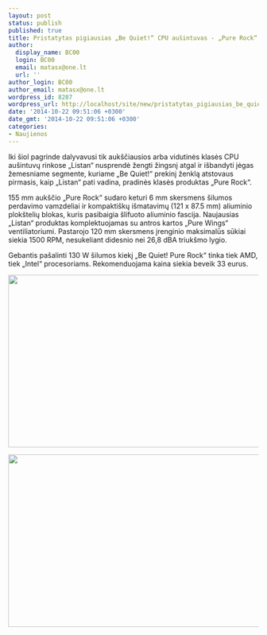 ```yaml
---
layout: post
status: publish
published: true
title: Pristatytas pigiausias „Be Quiet!“ CPU aušintuvas - „Pure Rock“
author:
  display_name: BC00
  login: BC00
  email: matasx@one.lt
  url: ''
author_login: BC00
author_email: matasx@one.lt
wordpress_id: 8287
wordpress_url: http://localhost/site/new/pristatytas_pigiausias_be_quiet_cpu_ausintuvas__rure_rock/
date: '2014-10-22 09:51:06 +0300'
date_gmt: '2014-10-22 09:51:06 +0300'
categories:
- Naujienos
---
```

<p>
	Iki &scaron;iol pagrinde dalyvavusi tik auk&scaron;čiausios arba vidutinės klasės CPU au&scaron;intuvų rinkose &bdquo;Listan&ldquo; nusprendė žengti žingsnį atgal ir i&scaron;bandyti jėgas žemesniame segmente, kuriame &bdquo;Be Quiet!&ldquo; prekinį ženklą atstovaus pirmasis, kaip &bdquo;Listan&ldquo; pati vadina, pradinės klasės produktas &bdquo;Pure Rock&ldquo;.</p>
<p>
	155 mm auk&scaron;čio &bdquo;Pure Rock&ldquo; sudaro keturi 6 mm skersmens &scaron;ilumos perdavimo vamzdeliai ir kompakti&scaron;kų i&scaron;matavimų (121 x 87.5 mm) aliuminio plok&scaron;telių blokas, kuris pasibaigia &scaron;lifuoto aliuminio fascija. Naujausias &bdquo;Listan&ldquo; produktas komplektuojamas su antros kartos &bdquo;Pure Wings&ldquo; ventiliatoriumi. Pastarojo 120 mm skersmens įrenginio maksimalūs sūkiai siekia 1500 RPM, nesukeliant didesnio nei 26,8 dBA triuk&scaron;mo lygio.</p>
<p>
	Gebantis pa&scaron;alinti 130 W &scaron;ilumos kiekį &bdquo;Be Quiet! Pure Rock&ldquo; tinka tiek AMD, tiek &bdquo;Intel&ldquo; procesoriams. Rekomenduojama kaina siekia beveik 33 eurus.</p>
<p>
	<img alt="" src="http://technews.lt/userfiles/bk009_w_h_1.jpg" style="width: 520px; height: 347px;" /></p>
<p>
	<img alt="" src="http://technews.lt/userfiles/bk009_w_h_3.jpg" style="width: 520px; height: 347px;" /></p>
